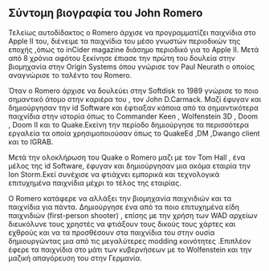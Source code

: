 ## Σύντομη βιογραφία του John Romero

Τελείως αυτοδίδακτος ο Romero άρχισε να προγραμματίζει παιχνίδια στο Apple II του, διένειμε τα παιχνίδια του μέσο γνωστών περιοδικών της εποχής ,όπως το inCider magazine διάσημο περιοδικό για το Apple II. Μετά από 8 χρόνια αφότου ξεκίνησε έπιασε την πρώτη του δουλεία στην βιομηχανία στην Origin Systems όπου γνώρισε τον Paul Neurath ο οποίος αναγνώρισε το ταλέντο του Romero.

Όταν ο Romero  άρχισε να δουλεύει στην Softdisk το 1989 γνώρισε το ποιο σημαντικό άτομο στην καριέρα του , τον John D.Carmack. Μαζί έφυγαν και δημιούργησαν την id Software και έφτιαξαν κάποια από τα σημαντικότερα παιχνίδια στην ιστορία όπως  το Commander Keen , Wolfenstein  3D , Doom , Doom II  και το Quake.Εκείνη την περίοδο δημιούργησε τα περισσότερα εργαλεία τα οποία χρησιμοποιούσαν όπως το QuakeEd ,DM ,Dwango client και το  IGRAB.

Μετά την ολοκλήρωση του Quake ο Romero μαζι με τον Tom Hall , ένα μέλος της id Software, έφυγαν και δημιούργησαν μια ακόμα εταιρία την Ion Storm.Εκεί συνέχισε να φτιάχνει εμπορικά και τεχνολογικά επιτυχημένα παιχνίδια μέχρι το τέλος της εταιρίας.

Ο Romero κατάφερε να αλλάξει την βιομηχανία παιχνιδιών και τα παιχνίδια για πάντα. Δημιούργησε ένα από τα ποιο επιτυχημένα είδη παιχνιδιών (first-person shooter) , επίσης με την χρήση των WAD αρχείων διευκόλυνε τους χρηστές να φτιάξουν τους δικούς τους χάρτες και εχθρούς και να τα προσθέσουν στα παιχνίδια του στην ουσία δημιουργώντας μια από τις μεγαλύτερες modding κοινότητες .Επιπλέον έφερε τα παιχνίδια στο μάτι των κυβερνήσεων με το Wolfenstein και την μαζική απαγόρευση του στην  Γερμανία.

